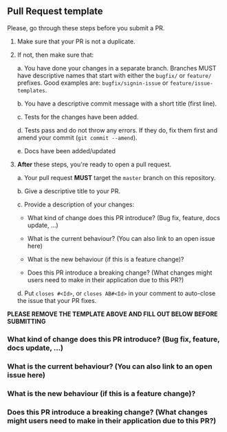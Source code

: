 ## Pull Request template
Please, go through these steps before you submit a PR.

1. Make sure that your PR is not a duplicate.
2. If not, then make sure that:

    a. You have done your changes in a separate branch. Branches MUST have descriptive names that start with either the `bugfix/` or `feature/` prefixes. Good examples are: `bugfix/signin-issue` or `feature/issue-templates`.

    b. You have a descriptive commit message with a short title (first line).

    c. Tests for the changes have been added.

    d. Tests pass and do not throw any errors. If they do, fix them first and amend your commit (`git commit --amend`).

    e. Docs have been added/updated

3. **After** these steps, you're ready to open a pull request.

    a. Your pull request **MUST** target the `master` branch on this repository.

    b. Give a descriptive title to your PR.

    c. Provide a description of your changes:

      * What kind of change does this PR introduce? (Bug fix, feature, docs update, ...)

      * What is the current behaviour? (You can also link to an open issue here)
  
      * What is the new behaviour (if this is a feature change)?
  
      * Does this PR introduce a breaking change? (What changes might users need to make in their application due to this PR?)

    d. Put `closes #<Id>`, or `closes AB#<Id>` in your comment to auto-close the issue that your PR fixes.

**PLEASE REMOVE THE TEMPLATE ABOVE AND FILL OUT BELOW BEFORE SUBMITTING**

### What kind of change does this PR introduce? (Bug fix, feature, docs update, ...)

### What is the current behaviour? (You can also link to an open issue here)

### What is the new behaviour (if this is a feature change)?

### Does this PR introduce a breaking change? (What changes might users need to make in their application due to this PR?)
